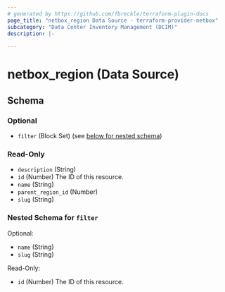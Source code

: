 ```yaml
---
# generated by https://github.com/fbreckle/terraform-plugin-docs
page_title: "netbox_region Data Source - terraform-provider-netbox"
subcategory: "Data Center Inventory Management (DCIM)"
description: |-

---
```


# netbox_region (Data Source)





<!-- schema generated by tfplugindocs -->
## Schema

### Optional

- `filter` (Block Set) (see [below for nested schema](#nestedblock--filter))

### Read-Only

- `description` (String)
- `id` (Number) The ID of this resource.
- `name` (String)
- `parent_region_id` (Number)
- `slug` (String)

<a id="nestedblock--filter"></a>
### Nested Schema for `filter`

Optional:

- `name` (String)
- `slug` (String)

Read-Only:

- `id` (Number) The ID of this resource.

